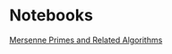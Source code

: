 # Notebooks

[Mersenne Primes and Related Algorithms](./Mersenne%20Primes%20and%20Related%20Algorithms.ipynb)
